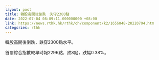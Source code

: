 ```yaml
---
layout: post
title: 韓股高開後倒跌　失守2300點
date: 2022-07-04 08:09:11.000000000 +08:00
link: https://news.rthk.hk/rthk/ch/component/k2/1656048-20220704.htm
categories: rthk
---
```


韓股高開後倒跌，跌穿2300點水平。

首爾綜合指數較早時報2296點，跌8點，跌幅0.38%。
